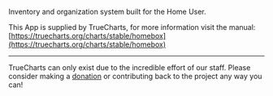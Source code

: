Inventory and organization system built for the Home User.

This App is supplied by TrueCharts, for more information visit the manual: [https://truecharts.org/charts/stable/homebox](https://truecharts.org/charts/stable/homebox)

---

TrueCharts can only exist due to the incredible effort of our staff.
Please consider making a [donation](https://truecharts.org/about/sponsor) or contributing back to the project any way you can!
